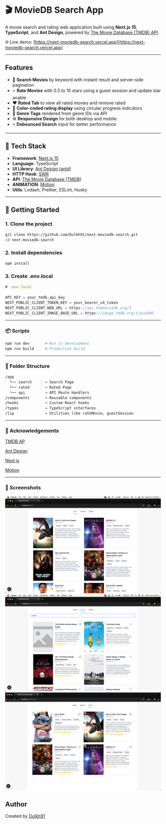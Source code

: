# 🎬 MovieDB Search App

A movie search and rating web application built using **Next.js 15**, **TypeScript**, and **Ant Design**, powered by [The Movie Database (TMDB) API](https://developer.themoviedb.org/).

🌐 Live demo: [https://next-moviedb-search.vercel.app](https://next-moviedb-search.vercel.app)

---

## Features

- 🔎 **Search Movies** by keyword with instant result and server-side pagination
- ⭐ **Rate Movies** with 0.5 to 10 stars using a guest session and update star anable
- ❤️ **Rated Tab** to view all rated movies and remove rated
- 🎨 **Color-coded rating display** using circular progress indicators
- 🧠 **Genre Tags** rendered from genre IDs via API
- ⚙️ **Responsive Design** for both desktop and mobile
- ⚡ **Debounced Search** input for better performance

---

## 🚀 Tech Stack

- **Framework**: [Next.js 15](https://nextjs.org/)
- **Language**: TypeScript
- **UI Library**: [Ant Design (antd)](https://ant.design/)
- **HTTP Hook**: [SWR](https://swr.vercel.app/)
- **API**: [The Movie Database (TMDB)](https://developer.themoviedb.org/)
- **ANIMATION**: [Motion](https://motion.dev/)
- **Utils**: Lodash, Prettier, ESLint, Husky

---

## 🏁 Getting Started

### 1. Clone the project

```bash
git clone https://github.com/Dulkh91/next-moviedb-search.git
cd next-moviedb-search
```

### 2. Install dependencies

```bash
npm install
```

### 3. Create .env.local

```js
# .env.local

API_KEY = your_tmdb_api_key
NEXT_PUBLIC_CLIENT_TOKEN_KEY = your_bearer_v4_token
NEXT_PUBLIC_CLIENT_WEB_URL = https://api.themoviedb.org/3
NEXT_PUBLIC_CLIENT_IMAGE_BASE_URL = https://image.tmdb.org/t/p/w500
```

---

### 📦 Scripts

```bash
npm run dev       # Run in development
npm run build     # Production build
```

---

### 📁 Folder Structure

```bash
/app
  └── search      → Search Page
  └── rated       → Rated Page
  └── api         → API Route Handlers
/components       → Reusable components
/hooks            → Custom React hooks
/types            → TypeScript interfaces
/lip              → Utilities like rateMovie, guestSession
```

---

### 🙏 Acknowledgements

[TMDB AP](https://developer.themoviedb.org/docs/getting-started)

[Ant Design](https://ant.design/)

[Next.js](https://nextjs.org/)

[Motion](https://motion.dev/)

---

### 📸 Screenshots

![home alt](./public/image/home.png)
![search atl](./public/image/search.png)
![rated atl](./public/image/rated.png)

## Author

Created by <a href="https://github.com/Dulkh91"> Dulkh91 </a>
